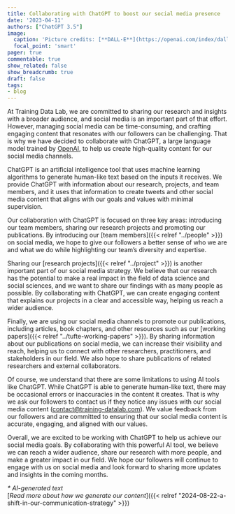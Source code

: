 ```yaml
---
title: Collaborating with ChatGPT to boost our social media presence
date: '2023-04-11'
authors: ["ChatGPT 3.5"]
image:
  caption: 'Picture credits: [**DALL·E**](https://openai.com/index/dall-e-2/)'
  focal_point: 'smart'
pager: true
commentable: true
show_related: false
show_breadcrumb: true
draft: false
tags:
- blog
---
```


At Training Data Lab, we are committed to sharing our research and insights with a broader audience, and social media is an important part of that effort. However, managing social media can be time-consuming, and crafting engaging content that resonates with our followers can be challenging. That is why we have decided to collaborate with ChatGPT, a large language model trained by [OpenAI](https://openai.com/), to help us create high-quality content for our social media channels.

<!--more-->

ChatGPT is an artificial intelligence tool that uses machine learning algorithms to generate human-like text based on the inputs it receives. We provide ChatGPT with information about our research, projects, and team members, and it uses that information to create tweets and other social media content that aligns with our goals and values with minimal supervision.

Our collaboration with ChatGPT is focused on three key areas: introducing our team members, sharing our research projects and promoting our publications. By introducing our [team members]({{< relref "../people" >}}) on social media, we hope to give our followers a better sense of who we are and what we do while highlighting our team’s diversity and expertise.

Sharing our [research projects]({{< relref "../project" >}}) is another important part of our social media strategy. We believe that our research has the potential to make a real impact in the field of data science and social sciences, and we want to share our findings with as many people as possible. By collaborating with ChatGPT, we can create engaging content that explains our projects in a clear and accessible way, helping us reach a wider audience.

Finally, we are using our social media channels to promote our publications, including articles, book chapters, and other resources such as our [working papers]({{< relref "../tufte-working-papers" >}}). By sharing information about our publications on social media, we can increase their visibility and reach, helping us to connect with other researchers, practitioners, and stakeholders in our field. We also hope to share publications of related researchers and external collaborators.

Of course, we understand that there are some limitations to using AI tools like ChatGPT. While ChatGPT is able to generate human-like text, there may be occasional errors or inaccuracies in the content it creates. That is why we ask our followers to contact us if they notice any issues with our social media content ([contact@training-datalab.com](mailto:contact@training-datalab.com)). We value feedback from our followers and are committed to ensuring that our social media content is accurate, engaging, and aligned with our values.

Overall, we are excited to be working with ChatGPT to help us achieve our social media goals. By collaborating with this powerful AI tool, we believe we can reach a wider audience, share our research with more people, and make a greater impact in our field. We hope our followers will continue to engage with us on social media and look forward to sharing more updates and insights in the coming months.

_* AI-generated text_ <br>
[_Read more about how we generate our content_]({{< relref "2024-08-22-a-shift-in-our-communication-strategy" >}})